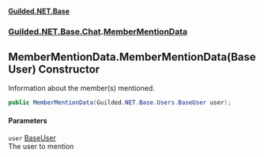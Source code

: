 
#### [Guilded.NET.Base](index 'index')
### [Guilded.NET.Base.Chat](index#Guilded_NET_Base_Chat 'Guilded.NET.Base.Chat').[MemberMentionData](MemberMentionData 'Guilded.NET.Base.Chat.MemberMentionData')
## MemberMentionData.MemberMentionData(BaseUser) Constructor
Information about the member(s) mentioned.  
```csharp
public MemberMentionData(Guilded.NET.Base.Users.BaseUser user);
```

#### Parameters
<a name='Guilded_NET_Base_Chat_MemberMentionData_MemberMentionData(Guilded_NET_Base_Users_BaseUser)_user'></a>
`user` [BaseUser](BaseUser 'Guilded.NET.Base.Users.BaseUser')  
The user to mention
  
